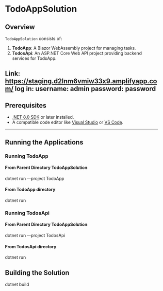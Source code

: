 # TodoAppSolution

## Overview

`TodoAppSolution` consists of:
1. **TodoApp**: A Blazor WebAssembly project for managing tasks.
2. **TodosApi**: An ASP.NET Core Web API project providing backend services for TodoApp.

Link: https://staging.d2lnm6vmiw33x9.amplifyapp.com/
log in: username: admin password: password
---

## Prerequisites

- [.NET 8.0 SDK](https://dotnet.microsoft.com/download/dotnet/8.0) or later installed.
- A compatible code editor like [Visual Studio](https://visualstudio.microsoft.com/) or [VS Code](https://code.visualstudio.com/).

---

## Running the Applications

### Running TodoApp

#### From Parent Directory TodoAppSolution

dotnet run --project TodoApp

#### From TodoApp directory

dotnet run 

### Running TodosApi

#### From Parent Directory TodoAppSolution

dotnet run --project TodosApi

#### From TodosApi directory

dotnet run 


## Building the Solution

dotnet build

